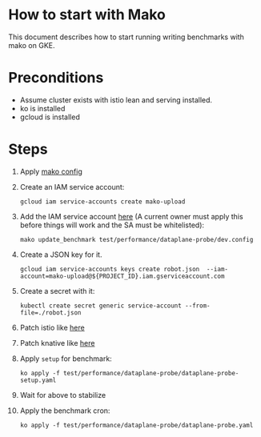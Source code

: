 # How to start with Mako

This document describes how to start running writing benchmarks with mako on
GKE.

# Preconditions

- Assume cluster exists with istio lean and serving installed.
- ko is installed
- gcloud is installed

# Steps

1. Apply
   [mako config](https://raw.githubusercontent.com/knative/serving/master/test/performance/config/config-mako.yaml)
1. Create an IAM service account:

   ```shell
   gcloud iam service-accounts create mako-upload
   ```

1. Add the IAM service account
   [here](https://github.com/knative/serving/blob/47a3a2480d58ffcc1d3fd9998849fda359ab91ff/test/performance/dataplane-probe/dev.config#L19)
   (A current owner must apply this before things will work and the SA must be
   whitelisted):

   ```shell
   mako update_benchmark test/performance/dataplane-probe/dev.config
   ```

1. Create a JSON key for it.

   ```shell
   gcloud iam service-accounts keys create robot.json  --iam-account=mako-upload@${PROJECT_ID}.iam.gserviceaccount.com
   ```

1. Create a secret with it:

   ```shell
   kubectl create secret generic service-account --from-file=./robot.json
   ```

1. Patch istio like
   [here](https://github.com/knative/serving/blob/47a3a2480d58ffcc1d3fd9998849fda359ab91ff/test/performance/tools/common.sh#L113-L116)
1. Patch knative like
   [here](https://github.com/knative/serving/blob/47a3a2480d58ffcc1d3fd9998849fda359ab91ff/test/performance/tools/common.sh#L132-L133)
1. Apply `setup` for benchmark:

   ```shell
   ko apply -f test/performance/dataplane-probe/dataplane-probe-setup.yaml
   ```

1. Wait for above to stabilize
1. Apply the benchmark cron:

   ```gcloud
   ko apply -f test/performance/dataplane-probe/dataplane-probe.yaml
   ```

